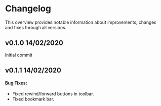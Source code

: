 # Changelog

This overview provides notable information about improvements, changes and fixes through all versions.

## v0.1.0 14/02/2020

Initial commit

## v0.1.1 14/02/2020

#### Bug Fixes:

- Fixed rewind/forward buttons in toolbar.
- Fixed bookmark bar.